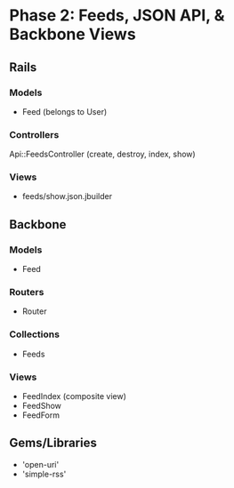 # Phase 2: Feeds, JSON API, & Backbone Views

## Rails
### Models
* Feed (belongs to User)

### Controllers
Api::FeedsController (create, destroy, index, show)

### Views
* feeds/show.json.jbuilder

## Backbone
### Models
* Feed

### Routers
* Router

### Collections
* Feeds

### Views
* FeedIndex (composite view)
* FeedShow
* FeedForm

## Gems/Libraries
* 'open-uri'
* 'simple-rss'
